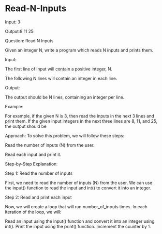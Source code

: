 # Read-N-Inputs

Input: 3

Output:8
11
25

Question: Read N Inputs

Given an integer N, write a program which reads N inputs and prints them.

Input:

The first line of input will contain a positive integer, N.

The following N lines will contain an integer in each line.

Output:

The output should be N lines, containing an integer per line.

Example:

For example, if the given N is 3, then read the inputs in the next 3 lines and print them. If the given input integers in the next three lines are 8, 11, and 25, the output should be

Approach:
To solve this problem, we will follow these steps:

Read the number of inputs (N) from the user.

Read each input and print it.

Step-by-Step Explanation:

Step 1: Read the number of inputs

First, we need to read the number of inputs (N) from the user. We can use the input() function to read the input and int() to convert it into an integer.

Step 2: Read and print each input

Now, we will create a loop that will run number_of_inputs times. In each iteration of the loop, we will:

Read an input using the input() function and convert it into an integer using int().
Print the input using the print() function.
Increment the counter by 1.
